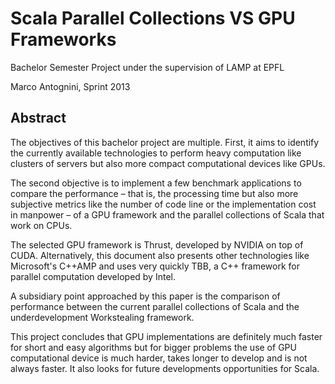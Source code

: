 # Scala Parallel Collections VS GPU Frameworks

Bachelor Semester Project under the supervision of LAMP at EPFL

Marco Antognini, Sprint 2013


## Abstract

The objectives of this bachelor project are multiple. First, it aims to identify the currently available technologies to perform heavy computation like clusters of servers but also more compact computational devices like GPUs.The second objective is to implement a few benchmark applications to compare the performance – that is, the processing time but also more subjective metrics like the number of code line or the implementation cost in manpower – of a GPU framework and the parallel collections of Scala that work on CPUs.The selected GPU framework is Thrust, developed by NVIDIA on top of CUDA. Alternatively, this document also presents other technologies like Microsoft's C++AMP and uses very quickly TBB, a C++ framework for parallel computation developed by Intel.A subsidiary point approached by this paper is the comparison of performance between the current parallel collections of Scala and the underdevelopment Workstealing framework.This project concludes that GPU implementations are definitely much faster for short and easy algorithms but for bigger problems the use of GPU computational device is much harder, takes longer to develop and is not always faster. It also looks for future developments opportunities for Scala.

